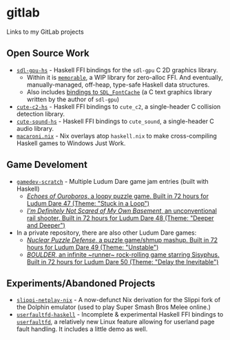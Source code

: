 # gitlab
Links to my GitLab projects

## Open Source Work
- [`sdl-gpu-hs`](https://gitlab.com/macaroni.dev/sdl-gpu-hs) - Haskell FFI bindings for the `sdl-gpu` C 2D graphics library. 
  - Within it is [`memorable`](https://gitlab.com/macaroni.dev/sdl-gpu-hs/-/blob/master/src/Memorable.hs), a WIP library for zero-alloc FFI. And eventually, manually-managed, off-heap, type-safe Haskell data structures.
  - Also includes [bindings to `SDL_FontCache`](https://gitlab.com/macaroni.dev/sdl-gpu-hs/-/blob/master/src/SDL/GPU/FC/C.hsc) (a C text graphics library written by the author of `sdl-gpu`)
- [`cute-c2-hs`](https://gitlab.com/macaroni.dev/cute-c2-hs) - Haskell FFI bindings to `cute_c2`, a single-header C collision detection library.
- [`cute-sound-hs`](https://gitlab.com/macaroni.dev/cute-sound-hs) - Haskell FFI bindings to `cute_sound`, a single-header C audio library.
- [`macaroni.nix`](https://gitlab.com/macaroni.dev/macaroni.nix) - Nix overlays atop `haskell.nix` to make cross-compiling Haskell games to Windows Just Work.

## Game Develoment
- [`gamedev-scratch`](https://gitlab.com/macaroni.dev/gamedev-scratch) - Multiple Ludum Dare game jam entries (built with Haskell)
  - [*Echoes of Ouroboros*, a loopy puzzle game. Built in 72 hours for Ludum Dare 47 (Theme: "Stuck in a Loop")](https://ldjam.com/events/ludum-dare/47/echoes-of-ouroboros)
  - [*I'm Definitely Not Scared of My Own Basement*, an unconventional rail shooter. Built in 72 hours for Ludum Dare 48 (Theme: "Deeper and Deeper")](https://ldjam.com/events/ludum-dare/48/im-definitely-not-scared-of-my-own-basement)
- In a private repository, there are also other Ludum Dare games:
    - [*Nuclear Puzzle Defense*, a puzzle game/shmup mashup. Built in 72 hours for Ludum Dare 49 (Theme: "Unstable")](https://ldjam.com/events/ludum-dare/49/nuclear-puzzle-defense)
    - [*BOULDER*, an infinite ~runner~ rock-rolling game starring Sisyphus. Built in 72 hours for Ludum Dare 50 (Theme: "Delay the Inevitable")](https://ldjam.com/events/ludum-dare/50/BOULDER)

## Experiments/Abandoned Projects
- [`slippi-netplay-nix`](https://gitlab.com/ramirez7/slippi-netplay-nix) - A now-defunct Nix derivation for the Slippi fork of the Dolphin emulator (used to play Super Smash Bros Melee online.)
- [`userfaultfd-haskell`](https://gitlab.com/ramirez7/userfaultfd-haskell) - Incomplete & experimental Haskell FFI bindings to [`userfaultfd`](https://www.kernel.org/doc/html/latest/admin-guide/mm/userfaultfd.html), a relatively new Linux feature allowing for userland page fault handling. It includes a little demo as well. 
